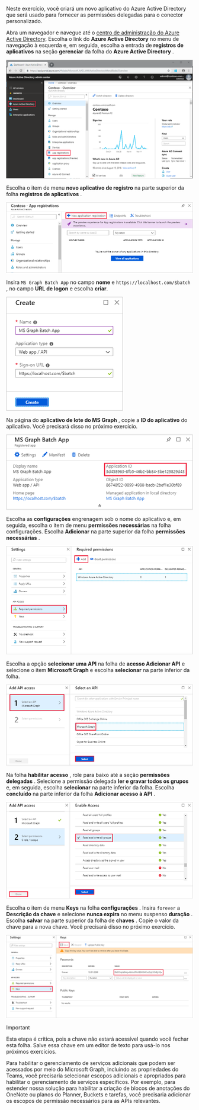 <!-- markdownlint-disable MD002 MD041 -->

Neste exercício, você criará um novo aplicativo do Azure Active Directory que será usado para fornecer as permissões delegadas para o conector personalizado.

Abra um navegador e navegue até o [centro de administração do Azure Active Directory](https://aad.portal.azure.com). Escolha o link do **Azure Active Directory** no menu de navegação à esquerda e, em seguida, escolha a entrada de **registros de aplicativos** na seção **gerenciar** da folha do **Azure Active Directory** .

![Uma captura de tela da lâmina do Azure Active Directory no centro de administração do Azure Active Directory](./images/app-reg1.png)

Escolha o item de menu **novo aplicativo de registro** na parte superior da folha **registros de aplicativos** .

![Uma captura de tela da lâmina de registros de aplicativos no centro de administração do Azure Active Directory](./images/app-reg2.png)

Insira `MS Graph Batch App` no campo **nome** e `https://localhost.com/$batch` , no campo **URL de logon** e escolha **criar**.

![Uma captura de tela do formulário criar para um novo registro de aplicativo no centro de administração do Azure Active Directory](./images/app-reg3.png)

Na página do **aplicativo de lote do MS Graph** , copie a **ID do aplicativo** do aplicativo. Você precisará disso no próximo exercício.

![Uma captura de tela da página de aplicativo registrado](./images/app-reg4.png)

Escolha as **configurações** engrenagem sob o nome do aplicativo e, em seguida, escolha o item de menu **permissões necessárias** na folha configurações. Escolha **Adicionar** na parte superior da folha **permissões necessárias** .

![Uma captura de tela da lâmina de permissões necessárias](./images/app-perms1.png)

Escolha a opção **selecionar uma API** na folha de **acesso Adicionar API** e selecione o item **Microsoft Graph** e escolha **selecionar** na parte inferior da folha.

![Uma captura de tela da folha selecionar uma API](./images/app-perms2.png)

Na folha **habilitar acesso** , role para baixo até a seção **permissões delegadas** . Selecione a permissão delegada **ler e gravar todos os grupos** e, em seguida, escolha **selecionar** na parte inferior da folha. Escolha **concluído** na parte inferior da folha **Adicionar acesso à API** .

 ![Uma captura de tela do habilitar lâmina de acesso](./images/app-perms3.png)

Escolha o item de menu **Keys** na folha **configurações** . Insira `forever` a **Descrição da chave** e selecione **nunca expira** no menu suspenso **duração** . Escolha **salvar** na parte superior da folha de **chaves** . Copie o valor da chave para a nova chave. Você precisará disso no próximo exercício.

![Uma captura de tela da folha de chaves](./images/app-key1.png)

> [!IMPORTANT]
> Esta etapa é crítica, pois a chave não estará acessível quando você fechar esta folha. Salve essa chave em um editor de texto para usá-lo nos próximos exercícios.

Para habilitar o gerenciamento de serviços adicionais que podem ser acessados por meio do Microsoft Graph, incluindo as propriedades do Teams, você precisaria selecionar escopos adicionais e apropriados para habilitar o gerenciamento de serviços específicos. Por exemplo, para estender nossa solução para habilitar a criação de blocos de anotações do OneNote ou planos do Planner, Buckets e tarefas, você precisaria adicionar os escopos de permissão necessários para as APIs relevantes.

